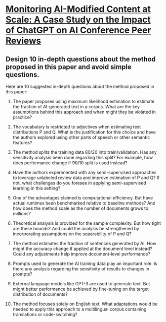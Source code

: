 # [Monitoring AI-Modified Content at Scale: A Case Study on the Impact of   ChatGPT on AI Conference Peer Reviews](https://arxiv.org/abs/2403.07183)

## Design 10 in-depth questions about the method proposed in this paper and avoid simple questions.

 Here are 10 suggested in-depth questions about the method proposed in this paper:

1. The paper proposes using maximum likelihood estimation to estimate the fraction of AI-generated text in a corpus. What are the key assumptions behind this approach and when might they be violated in practice?

2. The vocabulary is restricted to adjectives when estimating text distributions P and Q. What is the justification for this choice and have the authors explored using other parts of speech or other semantic features? 

3. The method splits the training data 80/20 into train/validation. Has any sensitivity analysis been done regarding this split? For example, how does performance change if 90/10 split is used instead?

4. Have the authors experimented with any semi-supervised approaches to leverage unlabeled review data and improve estimation of P and Q? If not, what challenges do you foresee in applying semi-supervised learning in this setting?

5. One of the advantages claimed is computational efficiency. But have actual runtimes been benchmarked relative to baseline methods? And how does the method scale as the number of documents grows to millions?

6. Theoretical analysis is provided for the sample complexity. But how tight are these bounds? And could the analysis be strengthened by incorporating assumptions on the separability of P and Q? 

7. The method estimates the fraction of sentences generated by AI. How might the accuracy change if applied at the document level instead? Could any adjustments help improve document-level performance?

8. Prompts used to generate the AI training data play an important role. Is there any analysis regarding the sensitivity of results to changes in prompts? 

9. External language models like GPT-3 are used to generate text. But might better performance be achieved by fine-tuning on the target distribution of documents?

10. The method focuses solely on English text. What adaptations would be needed to apply this approach to a multilingual corpus containing translations or code-switching?
